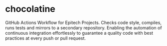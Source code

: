 # chocolatine
GitHub Actions Workflow for Epitech Projects. Checks code style, compiles, runs tests and mirrors to a secondary repository. Enabling the automation of continuous integration effortlessly to guarantee a quality code with best practices at every push or pull request.
